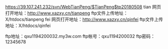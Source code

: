 https://39.107.241.232/svn/WebTianPeng/$TianPeng$tp20180508
tian
网页打开地址：http://www.xazxy.cn/tianpeng
ftp文件上传地址：X/htdocs/tianpeng
fei
网页打开地址：http://www.xazxy.cn/qinfei
ftp文件上传地址：X/htdocs/qinfei

ftp地址：qxu1194200032.my3w.com
ftp帐号：qxu1194200032
ftp密码：12345678

